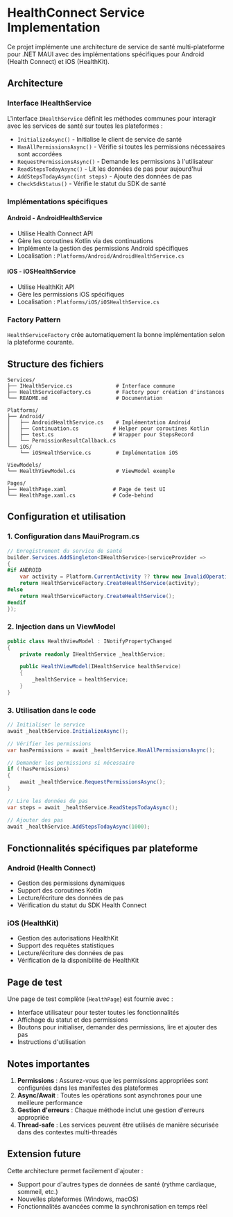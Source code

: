 # HealthConnect Service Implementation

Ce projet implémente une architecture de service de santé multi-plateforme pour .NET MAUI avec des implémentations spécifiques pour Android (Health Connect) et iOS (HealthKit).

## Architecture

### Interface IHealthService
L'interface `IHealthService` définit les méthodes communes pour interagir avec les services de santé sur toutes les plateformes :

- `InitializeAsync()` - Initialise le client de service de santé
- `HasAllPermissionsAsync()` - Vérifie si toutes les permissions nécessaires sont accordées
- `RequestPermissionsAsync()` - Demande les permissions à l'utilisateur
- `ReadStepsTodayAsync()` - Lit les données de pas pour aujourd'hui
- `AddStepsTodayAsync(int steps)` - Ajoute des données de pas
- `CheckSdkStatus()` - Vérifie le statut du SDK de santé

### Implémentations spécifiques

#### Android - AndroidHealthService
- Utilise Health Connect API
- Gère les coroutines Kotlin via des continuations
- Implémente la gestion des permissions Android spécifiques
- Localisation : `Platforms/Android/AndroidHealthService.cs`

#### iOS - iOSHealthService  
- Utilise HealthKit API
- Gère les permissions iOS spécifiques
- Localisation : `Platforms/iOS/iOSHealthService.cs`

### Factory Pattern
`HealthServiceFactory` crée automatiquement la bonne implémentation selon la plateforme courante.

## Structure des fichiers

```
Services/
├── IHealthService.cs              # Interface commune
├── HealthServiceFactory.cs        # Factory pour création d'instances
└── README.md                      # Documentation

Platforms/
├── Android/
│   ├── AndroidHealthService.cs    # Implémentation Android
│   ├── Continuation.cs           # Helper pour coroutines Kotlin
│   ├── test.cs                   # Wrapper pour StepsRecord
│   └── PermissionResultCallback.cs
└── iOS/
    └── iOSHealthService.cs        # Implémentation iOS

ViewModels/
└── HealthViewModel.cs             # ViewModel exemple

Pages/
├── HealthPage.xaml               # Page de test UI
└── HealthPage.xaml.cs            # Code-behind
```

## Configuration et utilisation

### 1. Configuration dans MauiProgram.cs
```csharp
// Enregistrement du service de santé
builder.Services.AddSingleton<IHealthService>(serviceProvider =>
{
#if ANDROID
    var activity = Platform.CurrentActivity ?? throw new InvalidOperationException("Current activity is null");
    return HealthServiceFactory.CreateHealthService(activity);
#else
    return HealthServiceFactory.CreateHealthService();
#endif
});
```

### 2. Injection dans un ViewModel
```csharp
public class HealthViewModel : INotifyPropertyChanged
{
    private readonly IHealthService _healthService;

    public HealthViewModel(IHealthService healthService)
    {
        _healthService = healthService;
    }
}
```

### 3. Utilisation dans le code
```csharp
// Initialiser le service
await _healthService.InitializeAsync();

// Vérifier les permissions
var hasPermissions = await _healthService.HasAllPermissionsAsync();

// Demander les permissions si nécessaire
if (!hasPermissions)
{
    await _healthService.RequestPermissionsAsync();
}

// Lire les données de pas
var steps = await _healthService.ReadStepsTodayAsync();

// Ajouter des pas
await _healthService.AddStepsTodayAsync(1000);
```

## Fonctionnalités spécifiques par plateforme

### Android (Health Connect)
- Gestion des permissions dynamiques
- Support des coroutines Kotlin
- Lecture/écriture des données de pas
- Vérification du statut du SDK Health Connect

### iOS (HealthKit)
- Gestion des autorisations HealthKit
- Support des requêtes statistiques
- Lecture/écriture des données de pas
- Vérification de la disponibilité de HealthKit

## Page de test
Une page de test complète (`HealthPage`) est fournie avec :
- Interface utilisateur pour tester toutes les fonctionnalités
- Affichage du statut et des permissions
- Boutons pour initialiser, demander des permissions, lire et ajouter des pas
- Instructions d'utilisation

## Notes importantes

1. **Permissions** : Assurez-vous que les permissions appropriées sont configurées dans les manifestes des plateformes
2. **Async/Await** : Toutes les opérations sont asynchrones pour une meilleure performance
3. **Gestion d'erreurs** : Chaque méthode inclut une gestion d'erreurs appropriée
4. **Thread-safe** : Les services peuvent être utilisés de manière sécurisée dans des contextes multi-threadés

## Extension future
Cette architecture permet facilement d'ajouter :
- Support pour d'autres types de données de santé (rythme cardiaque, sommeil, etc.)
- Nouvelles plateformes (Windows, macOS)
- Fonctionnalités avancées comme la synchronisation en temps réel
